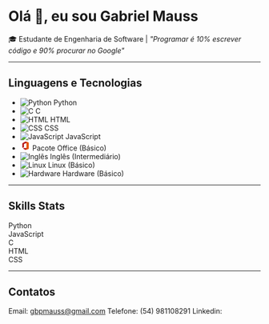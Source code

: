 # Olá 👋, eu sou Gabriel Mauss

🎓 Estudante de Engenharia de Software | _"Programar é 10% escrever código e 90% procurar no Google"_

---

## Linguagens e Tecnologias

 <ul>
    <li><span class="emoji"></span><img src="https://cdn.jsdelivr.net/gh/devicons/devicon/icons/python/python-original.svg" alt="Python" width="20"/> Python</li>
    <li><span class="emoji"></span><img src="https://cdn.jsdelivr.net/gh/devicons/devicon/icons/c/c-original.svg" alt="C" width="20" /> C</li>
    <li><span class="emoji"></span><img src="https://cdn.jsdelivr.net/gh/devicons/devicon/icons/html5/html5-original.svg" alt="HTML" width="20" /> HTML</li>
    <li><span class="emoji"></span><img src="https://cdn.jsdelivr.net/gh/devicons/devicon/icons/css3/css3-original.svg" alt="CSS" width="20" /> CSS</li>
    <li><span class="emoji"></span><img src="https://cdn.jsdelivr.net/gh/devicons/devicon/icons/javascript/javascript-original.svg" alt="JavaScript" width="20" /> JavaScript</li>
    <li><span class="emoji"></span><img src="./assets/icons8-microsoft-office-20.svg" width="20" /> Pacote Office (Básico)</li>
    <li><span class="emoji"></span><img src="https://upload.wikimedia.org/wikipedia/en/a/ae/Flag_of_the_United_Kingdom.svg" alt="Inglês" width="20" /> Inglês (Intermediário)</li>
    <li><span class="emoji"></span><img src="https://cdn.jsdelivr.net/gh/devicons/devicon/icons/linux/linux-original.svg" alt="Linux" width="20" /> Linux (Básico)</li>
    <li><span class="emoji"></span><img src="./assets/icons8-placa-de-vídeo-20.png" alt="Hardware" width="20" /> Hardware (Básico)</li>
  </ul>

---

## Skills Stats

<div class="skills">
  <div class="skill">
    <span>Python</span>
    <div class="bar" style="width: 75%"></div>
  </div>
  <div class="skill">
    <span>JavaScript</span>
    <div class="bar" style="width: 15%"></div>
  </div>
  <div class="skill">
    <span>C</span>
    <div class="bar" style="width: 20%"></div>
  </div>
  <div class="skill">
    <span>HTML</span>
    <div class="bar" style="width: 20%"></div>
  </div>
  <div class="skill">
    <span>CSS</span>
    <div class="bar" style="width: 25%"></div>
  </div>
</div>

---

## Contatos

Email: gbpmauss@gmail.com
Telefone: (54) 981108291
Linkedin: 
